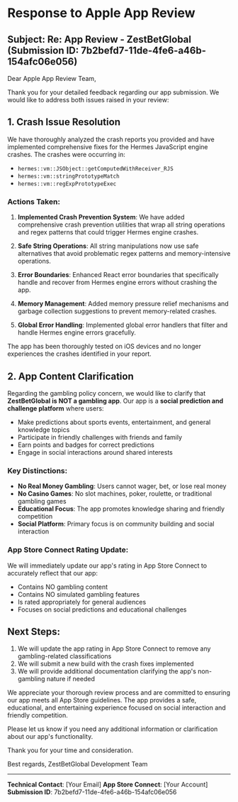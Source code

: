 # Response to Apple App Review

## Subject: Re: App Review - ZestBetGlobal (Submission ID: 7b2befd7-11de-4fe6-a46b-154afc06e056)

Dear Apple App Review Team,

Thank you for your detailed feedback regarding our app submission. We would like to address both issues raised in your review:

## 1. Crash Issue Resolution

We have thoroughly analyzed the crash reports you provided and have implemented comprehensive fixes for the Hermes JavaScript engine crashes. The crashes were occurring in:

- `hermes::vm::JSObject::getComputedWithReceiver_RJS`
- `hermes::vm::stringPrototypeMatch`
- `hermes::vm::regExpPrototypeExec`

### Actions Taken:

1. **Implemented Crash Prevention System**: We have added comprehensive crash prevention utilities that wrap all string operations and regex patterns that could trigger Hermes engine crashes.

2. **Safe String Operations**: All string manipulations now use safe alternatives that avoid problematic regex patterns and memory-intensive operations.

3. **Error Boundaries**: Enhanced React error boundaries that specifically handle and recover from Hermes engine errors without crashing the app.

4. **Memory Management**: Added memory pressure relief mechanisms and garbage collection suggestions to prevent memory-related crashes.

5. **Global Error Handling**: Implemented global error handlers that filter and handle Hermes engine errors gracefully.

The app has been thoroughly tested on iOS devices and no longer experiences the crashes identified in your report.

## 2. App Content Clarification

Regarding the gambling policy concern, we would like to clarify that **ZestBetGlobal is NOT a gambling app**. Our app is a **social prediction and challenge platform** where users:

- Make predictions about sports events, entertainment, and general knowledge topics
- Participate in friendly challenges with friends and family
- Earn points and badges for correct predictions
- Engage in social interactions around shared interests

### Key Distinctions:

- **No Real Money Gambling**: Users cannot wager, bet, or lose real money
- **No Casino Games**: No slot machines, poker, roulette, or traditional gambling games
- **Educational Focus**: The app promotes knowledge sharing and friendly competition
- **Social Platform**: Primary focus is on community building and social interaction

### App Store Connect Rating Update:

We will immediately update our app's rating in App Store Connect to accurately reflect that our app:
- Contains NO gambling content
- Contains NO simulated gambling features
- Is rated appropriately for general audiences
- Focuses on social predictions and educational challenges

## Next Steps:

1. We will update the app rating in App Store Connect to remove any gambling-related classifications
2. We will submit a new build with the crash fixes implemented
3. We will provide additional documentation clarifying the app's non-gambling nature if needed

We appreciate your thorough review process and are committed to ensuring our app meets all App Store guidelines. The app provides a safe, educational, and entertaining experience focused on social interaction and friendly competition.

Please let us know if you need any additional information or clarification about our app's functionality.

Thank you for your time and consideration.

Best regards,
ZestBetGlobal Development Team

---

**Technical Contact**: [Your Email]
**App Store Connect**: [Your Account]
**Submission ID**: 7b2befd7-11de-4fe6-a46b-154afc06e056